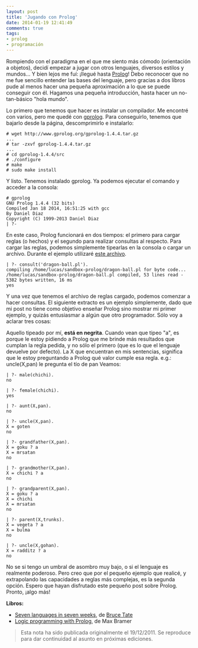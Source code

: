 ```yaml
---
layout: post
title: 'Jugando con Prolog'
date: 2014-01-19 12:41:49
comments: true
tags:
- prolog
- programación
---
```


Rompiendo con el paradigma en el que me siento más cómodo (orientación a objetos), decidí empezar a jugar con otros lenguajes, diversos estilos y mundos... Y bien lejos me fuí: ¡llegué hasta [Prolog][prolog]!
Debo reconocer que no me fue sencillo entender las bases del lenguaje, pero gracias a dos libros pude al menos hacer una pequeña aproximación a lo que se puede conseguir con él.
Hagamos una pequeña introducción, hasta hacer un no-tan-básico "hola mundo".

Lo primero que tenemos que hacer es instalar un compilador. Me encontré con varios, pero me quedé con [gprolog][gprolog]. Para conseguirlo, tenemos que bajarlo desde la página, descomprimirlo e instalarlo:

    # wget http://www.gprolog.org/gprolog-1.4.4.tar.gz
    ...
    # tar -zxvf gprolog-1.4.4.tar.gz
    ...
    # cd gprolog-1.4.4/src
    # ./configure
    # make
    # sudo make install

Y listo. Tenemos instalado gprolog. Ya podemos ejecutar el comando y acceder a la consola:

    # gprolog
    GNU Prolog 1.4.4 (32 bits)
    Compiled Jan 18 2014, 16:51:25 with gcc
    By Daniel Diaz
    Copyright (C) 1999-2013 Daniel Diaz
    | ?-

En este caso, Prolog funcionará en dos tiempos: el primero para cargar reglas (o hechos) y el segundo para realizar consultas al respecto. Para cargar las reglas, podemos simplemente tipearlas en la consola o cargar un archivo. Durante el ejemplo utilizaré [este archivo][dragonballpl].

    | ?- consult('dragon-ball.pl').
    compiling /home/lucas/sandbox-prolog/dragon-ball.pl for byte code...
    /home/lucas/sandbox-prolog/dragon-ball.pl compiled, 53 lines read - 5382 bytes written, 16 ms
    yes

Y una vez que tenemos el archivo de reglas cargado, podemos comenzar a hacer consultas. El siguiente extracto es un ejemplo simplemente, dado que mi post no tiene como objetivo enseñar Prolog sino mostrar mi primer ejemplo, y quizás entusiasmar a algún que otro programador.
Sólo voy a aclarar tres cosas:

Aquello tipeado por mí, **está en negrita**.
Cuando vean que tipeo "a", es porque le estoy pidiendo a Prolog que me brinde más resultados que cumplan la regla pedida, y no sólo el primero (que es lo que el lenguaje devuelve por defecto).
La X que encuentran en mis sentencias, significa que le estoy preguntando a Prolog qué valor cumple esa regla. e.g.: uncle(X,pan) le pregunta el tío de pan
Veamos:

    | ?- male(chichi).
    no

    | ?- female(chichi).
    yes

    | ?- aunt(X,pan).
    no

    | ?- uncle(X,pan).
    X = goten
    no

    | ?- grandfather(X,pan).
    X = goku ? a
    X = mrsatan
    no

    | ?- grandmother(X,pan).
    X = chichi ? a
    no

    | ?- grandparent(X,pan).
    X = goku ? a
    X = chichi
    X = mrsatan
    no

    | ?- parent(X,trunks).
    X = vegeta ? a
    X = bulma
    no

    | ?- uncle(X,gohan).
    X = radditz ? a
    no

No se si tengo un umbral de asombro muy bajo, o si el lenguaje es realmente poderoso. Pero creo que por el pequeño ejemplo que realicé, y extrapolando las capacidades a reglas más complejas, es la segunda opción.
Espero que hayan disfrutado este pequeño post sobre Prolog. Pronto, ¡algo más!

**Libros:**

* [Seven languages in seven weeks][slsw], de [Bruce Tate][bruce]
* [Logic programming with Prolog][lpwp], de Max Bramer

> Esta nota ha sido publicada originalmente el 19/12/2011. Se reproduce para dar continuidad al asunto en próximas ediciones.

[prolog]: http://es.wikipedia.org/wiki/Prolog
[gprolog]: http://www.gprolog.org/
[dragonballpl]: ../files/dragon-ball.pl
[slsw]: http://www.amazon.com/Seven-Languages-Weeks-Programming-Programmers/dp/193435659X
[lpwp]: http://www.amazon.com/Logic-Programming-Prolog-Max-Bramer/dp/1852339381
[bruce]: https://twitter.com/redrapids